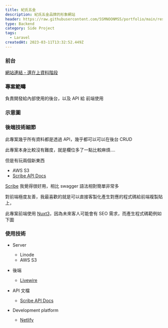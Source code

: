```yaml
---
title: 紀氏五金
description: 紀氏五金品牌的形象網站
header: https://raw.githubusercontent.com/5SMNOONMS5/portfolio/main/resources/projects/keebrother/keebrother1.png
type: Backend
category: Side Project
tags:
  - Laravel
createdAt: 2023-03-11T13:32:52.449Z
---
```


### 前台

[網站連結 - 還在上資料階段](https://staging-keebrother.netlify.app/)


### 專案範疇

負責開發給內部使用的後台，以及 API 給 前端使用

### 示意圖

<smart-figure src="https://raw.githubusercontent.com/5SMNOONMS5/portfolio/main/resources/projects/keebrother/keebrother2.png"></smart-figure>
<smart-figure src="https://raw.githubusercontent.com/5SMNOONMS5/portfolio/main/resources/projects/keebrother/keebrother3.png"></smart-figure>
<smart-figure src="https://raw.githubusercontent.com/5SMNOONMS5/portfolio/main/resources/projects/keebrother/keebrother4.png"></smart-figure>

### 後端技術細節

此專案幾乎所有資料都是透過 API，幾乎都可以可以在後台 CRUD

此專案本身比較沒有難度，就是欄位多了一點比較麻煩....

但是有玩兩個新東西

* AWS S3
* [Scribe API Docs](https://scribe.knuckles.wtf/laravel/documenting)

[Scribe](https://scribe.knuckles.wtf/laravel/documenting) 我覺得很好用，相比 swagger 語法相對簡單非常多

對前端極度友善，我最喜歡的就是可以直接客製化產生對應的程式碼給前端複製貼上，

此專案前端使用 [Nuxt3](https://nuxt.com/)，因為未來客人可能會有 SEO 需求，而產生程式碼範例如下圖

<smart-figure src="https://raw.githubusercontent.com/5SMNOONMS5/portfolio/main/resources/projects/keebrother/keebrother5.png"></smart-figure>

### 使用技術

* Server
  * Linode
  * AWS S3

* 後端
  * [Livewire](https://laravel-livewire.com/)

* API 文檔
  * [Scribe API Docs](https://scribe.knuckles.wtf/laravel/documenting)

* Development platform
  * [Netlify](https://www.netlify.com/)
